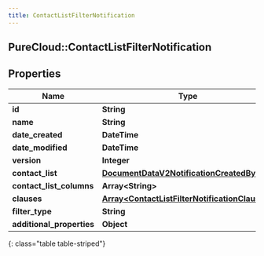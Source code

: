 ```yaml
---
title: ContactListFilterNotification
---
```

## PureCloud::ContactListFilterNotification

## Properties

|Name | Type | Description | Notes|
|------------ | ------------- | ------------- | -------------|
| **id** | **String** |  | [optional] |
| **name** | **String** |  | [optional] |
| **date_created** | **DateTime** |  | [optional] |
| **date_modified** | **DateTime** |  | [optional] |
| **version** | **Integer** |  | [optional] |
| **contact_list** | [**DocumentDataV2NotificationCreatedBy**](DocumentDataV2NotificationCreatedBy.html) |  | [optional] |
| **contact_list_columns** | **Array&lt;String&gt;** |  | [optional] |
| **clauses** | [**Array&lt;ContactListFilterNotificationClauses&gt;**](ContactListFilterNotificationClauses.html) |  | [optional] |
| **filter_type** | **String** |  | [optional] |
| **additional_properties** | **Object** |  | [optional] |
{: class="table table-striped"}


